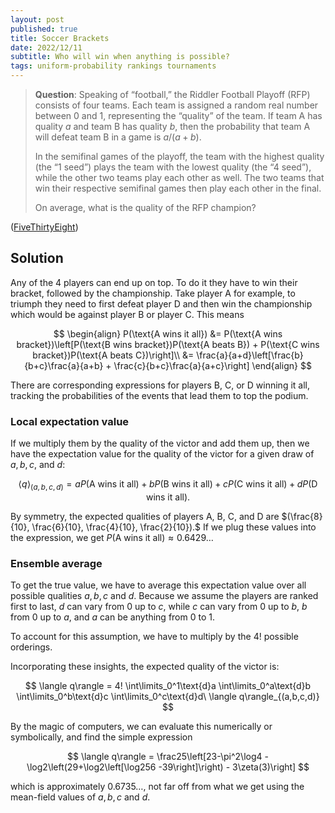 ```yaml
---
layout: post
published: true
title: Soccer Brackets
date: 2022/12/11
subtitle: Who will win when anything is possible?
tags: uniform-probability rankings tournaments
---
```


>**Question**: Speaking of “football,” the Riddler Football Playoff (RFP) consists of four teams. Each team is assigned a random real number between 0 and 1, representing the “quality” of the team. If team A has quality $a$ and team B has quality $b,$ then the probability that team A will defeat team B in a game is $a/(a+b).$
>
>In the semifinal games of the playoff, the team with the highest quality (the “1 seed”) plays the team with the lowest quality (the “4 seed”), while the other two teams play each other as well. The two teams that win their respective semifinal games then play each other in the final.
>
>On average, what is the quality of the RFP champion?

<!--more-->

([FiveThirtyEight](https://fivethirtyeight.com/features/can-you-win-the-riddler-football-playoff/))

## Solution

Any of the $4$ players can end up on top. To do it they have to win their bracket, followed by the championship. Take player A for example, to triumph they need to first defeat player D and then win the championship which would be against player B or player C. This means 

$$ 
  \begin{align}
    P(\text{A wins it all}) &= P(\text{A wins bracket})\left[P(\text{B wins bracket})P(\text{A beats B}) + P(\text{C wins bracket})P(\text{A beats C})\right]\\
    &= \frac{a}{a+d}\left[\frac{b}{b+c}\frac{a}{a+b} + \frac{c}{b+c}\frac{a}{a+c}\right]
\end{align}    
$$

There are corresponding expressions for players B, C, or D winning it all, tracking the probabilities of the events that lead them to top the podium. 

### Local expectation value

If we multiply them by the quality of the victor and add them up, then we have the expectation value for the quality of the victor for a given draw of $a, b, c,$ and $d:$

$$ \langle q\rangle_{(a,b,c,d)} = a P(\text{A wins it all}) + b P(\text{B wins it all}) + c P(\text{C wins it all}) + d P(\text{D wins it all}). $$

By symmetry, the expected qualities of players A, B, C, and D are $(\frac{8}{10}, \frac{6}{10}, \frac{4}{10}, \frac{2}{10}).$ If we plug these values into the expression, we get $P(\text{A wins it all})\approx 0.6429\ldots$

<!-- which isn't far off from the true value (see below). -->

### Ensemble average

To get the true value, we have to average this expectation value over all possible qualities $a, b, c$ and $d.$ Because we assume the players are ranked first to last, $d$ can vary from $0$ up to $c,$ while $c$ can vary from $0$ up to $b,$ $b$ from $0$ up to $a,$ and $a$ can be anything from $0$ to $1.$ 

To account for this assumption, we have to multiply by the $4!$ possible orderings.

Incorporating these insights, the expected quality of the victor is:

$$ \langle q\rangle = 4! \int\limits_0^1\text{d}a \int\limits_0^a\text{d}b \int\limits_0^b\text{d}c \int\limits_0^c\text{d}d\ \langle q\rangle_{(a,b,c,d)} $$

By the magic of computers, we can evaluate this numerically or symbolically, and find the simple expression

$$ \langle q\rangle = \frac25\left[23-\pi^2\log4 -\log2\left(29+\log2\left[\log256 -39\right]\right) - 3\zeta(3)\right] $$ 

which is approximately $0.6735\ldots,$ not far off from what we get using the mean-field values of $a, b, c$ and $d.$

<br>
